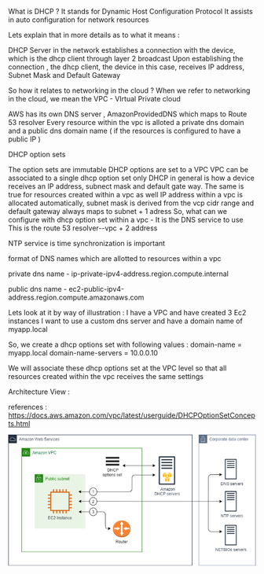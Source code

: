 What is DHCP ?
It stands for Dynamic Host Configuration Protocol
It assists in auto configuration for network resources

Lets explain that in more details as to what it means :

DHCP Server in the network establishes a connection with the device, which is the dhcp client through layer 2 broadcast
Upon establishing the connection , the dhcp client, the device in this case, receives IP address, Subnet Mask and Default Gateway

So how it relates to networking in the cloud ?
When we refer to networking in the cloud, we mean the VPC - VIrtual Private cloud

AWS has its own DNS server , AmazonProvidedDNS which maps to Route 53 resolver
Every resource within the vpc is alloted a private dns domain and a public dns domain name ( if the resources is configured to have a public IP )

DHCP option sets

The option sets are immutable
DHCP options are set  to a VPC
VPC can be associated to a single dhcp option set only
DHCP in general is how a device receives an IP address, subnect mask and default gate way. The same is true for resources created within a vpc as well
IP address within a  vpc is allocated automatically, subnet mask is derived from the vcp cidr range and default gateway always maps to subnet + 1 adress
So, what can we configure with dhcp option set within a vpc - It is the DNS service to use
This is the route 53 resolver--vpc + 2 address

NTP service is time synchronization is important

format of DNS names which are allotted to resources within a vpc

private dns name - ip-private-ipv4-address.region.compute.internal

public dns name - ec2-public-ipv4-address.region.compute.amazonaws.com

Lets look at it by way of illustration : 
I have a VPC and have created 3 Ec2 instances
I want to use a custom dns server and have a domain name of myapp.local

So, we create a dhcp options set with following values :
domain-name = myapp.local
domain-name-servers = 10.0.0.10

We will associate these dhcp options set at the VPC level so that all resources created within the vpc receives the same settings

Architecture View :

references : https://docs.aws.amazon.com/vpc/latest/userguide/DHCPOptionSetConcepts.html

![How resources use DHCP](https://github.com/sanchayansen-star/AWS-Cloud-Programming-Foundations/blob/main/dhcp-custom-update-new.png?raw=true)
